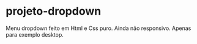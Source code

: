 # projeto-dropdown
 Menu dropdown feito em Html e Css puro. Ainda não responsivo.
 Apenas para exemplo desktop.
